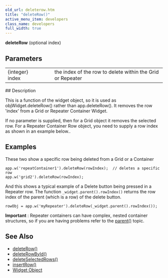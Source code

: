 ```yaml
---
old_url: deleterow.htm
title: "deleteRow()"
active_menu_item: developers
class_name: developers
full_width: true
---
```



**deleteRow** (optional index)

## Parameters

<table>
<tr>
<td width="169">
{integer} index

</td>
<td width="17">
</td>
<td width="694">
the index of the row to delete within the Grid or Repeater

</td>
</tr>
</table>
## Description

This is a function of the widget object, so it is used as objWidget.deleteRow() rather than app.deleteRow(). It removes the row 'index' from a Grid or Repeater Container Widget.

If no parameter is supplied, then for a Grid object it removes the selected row. For a Repeater Container Row object, you need to supply a row index as shown in an example below..

## Examples

These two show a specific row being deleted from a Grid or a Container

    app.w('repeatContainer1').deleteRow(rowIndex);  // deletes a specific row
    app.w('grid2').deleteRow(rowIndex);

And this shows a typical example of a Delete button being pressed in a Repeater row. The function `_widget.parent().rowIndex()` returns the row index of the parent (which is a row) of the delete button.     
    
    rowObj = app.w('myRepeater').deleteRow(_widget.parent().rowIndex());
     
     

**Important** : Repeater containers can have complex, nested container structures, so if you are having problems refer to the [parent()](/developers/documentation/scripting-apis/client-api/widget-object-functions/general/parent) topic.

## See Also

 - [deleteRow()](/developers/documentation/scripting-apis/client-api/widget-object-functions/repeater-grid/deleterow)
 - [deleteRowById()](/developers/documentation/scripting-apis/client-api/widget-object-functions/repeater-grid/deleterowbyid)
 - [deleteSelectedRows()](/developers/documentation/scripting-apis/client-api/widget-object-functions/repeater-grid/deleteselectedrows)
 - [insertRow()](/developers/documentation/scripting-apis/client-api/widget-object-functions/repeater-grid/insertrow)
 - [Widget Object](/developers/documentation/scripting-apis/client-api/objects-titbits/widget-object)
